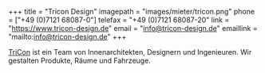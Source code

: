 +++
title = "Tricon Design"
imagepath = "images/mieter/tricon.png"
phone = ["+49 (0)7121 68087-0"]
telefax = "+49 (0)7121 68087-20"
link = "https://www.tricon-design.de"
email = "info@tricon-design.de"
emaillink = "mailto:info@tricon-design.de"
+++

[TriCon](https://www.tricon-design.de) ist ein Team von Innenarchitekten, Designern und Ingenieuren. Wir gestalten Produkte, Räume und Fahrzeuge.